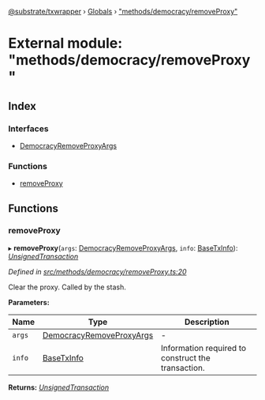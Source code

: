 [@substrate/txwrapper](../README.md) › [Globals](../globals.md) › ["methods/democracy/removeProxy"](_methods_democracy_removeproxy_.md)

# External module: "methods/democracy/removeProxy"

## Index

### Interfaces

* [DemocracyRemoveProxyArgs](../interfaces/_methods_democracy_removeproxy_.democracyremoveproxyargs.md)

### Functions

* [removeProxy](_methods_democracy_removeproxy_.md#removeproxy)

## Functions

###  removeProxy

▸ **removeProxy**(`args`: [DemocracyRemoveProxyArgs](../interfaces/_methods_democracy_removeproxy_.democracyremoveproxyargs.md), `info`: [BaseTxInfo](../interfaces/_util_types_.basetxinfo.md)): *[UnsignedTransaction](../interfaces/_util_types_.unsignedtransaction.md)*

*Defined in [src/methods/democracy/removeProxy.ts:20](https://github.com/paritytech/txwrapper/blob/230d329/src/methods/democracy/removeProxy.ts#L20)*

Clear the proxy. Called by the stash.

**Parameters:**

Name | Type | Description |
------ | ------ | ------ |
`args` | [DemocracyRemoveProxyArgs](../interfaces/_methods_democracy_removeproxy_.democracyremoveproxyargs.md) | - |
`info` | [BaseTxInfo](../interfaces/_util_types_.basetxinfo.md) | Information required to construct the transaction.  |

**Returns:** *[UnsignedTransaction](../interfaces/_util_types_.unsignedtransaction.md)*

